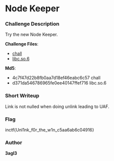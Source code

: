 # Node Keeper

### Challenge Description 

Try the new Node Keeper.

**Challenge Files**:
+ [chall](./Handout/chall)
+ [libc.so.6](./Handout/libc.so.6)

**Md5**:

+ 4c7f47d22b8fb0aa7d18ef46eabc6c57  chall
+ d371da546786965fe0ee40147ffef716  libc.so.6

### Short Writeup

Link is not nulled when doing unlink leading to UAF.

### Flag

inctf{Unl1nk_f0r_the_w1n_c5aa6ab6c04916}

### Author

**3agl3**
